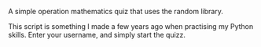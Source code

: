 A simple operation mathematics quiz that uses the random library.

This script is something I made a few years ago when practising my Python skills. Enter your username, and simply start the quizz.
